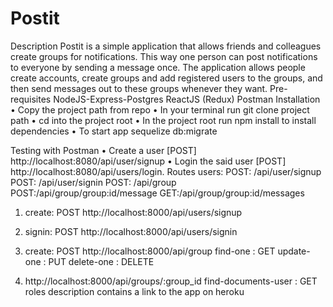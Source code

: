 # Postit
Description
Postit is a simple application that allows friends and colleagues create groups for notifications. This way one person can post notifications to everyone by sending a message once. The application allows people create accounts, create groups and add registered users to the groups, and then send messages out to these groups whenever they want.
Pre-requisites
     NodeJS-Express-Postgres
     ReactJS (Redux)
    Postman
Installation
•	Copy the project path from repo
•	In your terminal run git clone project path
•	cd into the project root
•	In the project root run npm install to install dependencies
•	To start app sequelize db:migrate

Testing with Postman
•	Create a user [POST] http://localhost:8080/api/user/signup
•	Login the said user [POST] http://localhost:8080/api/users/login.
Routes
users: POST: /api/user/signup
POST: /api/user/signin
POST: /api/group
POST:/api/group/group:id/message
GET:/api/group/group:id/messages
1. create: POST
 http://localhost:8000/api/users/signup

2. signin: POST
http://localhost:8000/api/users/signin
3. create: POST
http://localhost:8000/api/group
find-one : GET
update-one : PUT
delete-one : DELETE
4. http://localhost:8000/api/groups/:group_id
find-documents-user : GET
roles description contains a link to the app on heroku



